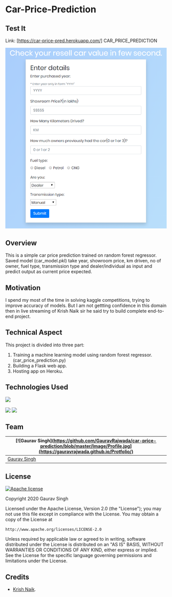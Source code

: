 # Car-Price-Prediction

## Test It
Link: [https://car-price-pred.herokuapp.com/] CAR_PRICE_PREDICTION

[![](https://github.com/GauravRajwada/car-price-prediction/blob/master/Image/car.PNG)](https://car-price-pred.herokuapp.com/)

## Overview
This is a simple car price prediction trained on random forest regressor. Saved model (car_model.pkl) take year, showroom price, km driven, no of owner, fuel type, transmission type and dealer/individual as input and predict output as current price expected. 
## Motivation
I spend my most of the time in solving kaggle competitions, trying to improve accuracy of models. But I am not gettting confidence in this domain then in live streaming of Krish Naik sir he said try to build complete end-to-end project.

## Technical Aspect
This project is divided into three part:
1. Training a machine learning model using random forest regressor. (car_price_prediction.py)
2. Building a Flask web app.
3. Hosting app on Heroku.

## Technologies Used

![](https://forthebadge.com/images/badges/made-with-python.svg)

[<img target="_blank" src="https://flask.palletsprojects.com/en/1.1.x/_images/flask-logo.png" width=170>](https://flask.palletsprojects.com/en/1.1.x/) [<img target="_blank" src="https://number1.co.za/wp-content/uploads/2017/10/gunicorn_logo-300x85.png" width=280>](https://gunicorn.org) 

## Team
[![Gaurav Singh](https://github.com/GauravRajwada/car-price-prediction/blob/master/Image/Profile.jpg](https://gauravrajwada.github.io/Protfolio/) |
-|
[Gaurav Singh](https://gauravrajwada.github.io/Protfolio/) |)

## License
[![Apache license](https://raw.githubusercontent.com/GauravRajwada/car-price-prediction/master/LICENSE)](http://www.apache.org/licenses/LICENSE-2.0e)

Copyright 2020 Gaurav Singh

Licensed under the Apache License, Version 2.0 (the "License");
you may not use this file except in compliance with the License.
You may obtain a copy of the License at

    http://www.apache.org/licenses/LICENSE-2.0

Unless required by applicable law or agreed to in writing, software
distributed under the License is distributed on an "AS IS" BASIS,
WITHOUT WARRANTIES OR CONDITIONS OF ANY KIND, either express or implied.
See the License for the specific language governing permissions and
limitations under the License.

## Credits
- [Krish Naik](https://www.linkedin.com/in/naikkrish/).
